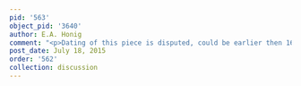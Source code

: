 ```yaml
---
pid: '563'
object_pid: '3640'
author: E.A. Honig
comment: "<p>Dating of this piece is disputed, could be earlier then 1606.</p>"
post_date: July 18, 2015
order: '562'
collection: discussion
---
```

